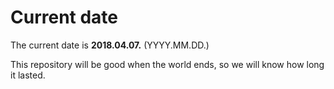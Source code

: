 # Current date

The current date is **2018.04.07.** (YYYY.MM.DD.)

This repository will be good when the world ends, so we will know how long it lasted.